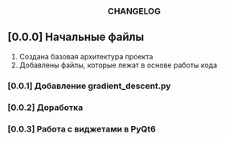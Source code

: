 <h3 align="center">CHANGELOG</h3>

## [0.0.0] Начальные файлы
1. Создана базовая архитектура проекта
2. Добавлены файлы, которые лежат в основе работы кода

### [0.0.1] Добавление <a>gradient_descent.py</a>
### [0.0.2] Доработка
### [0.0.3] Работа с виджетами в PyQt6